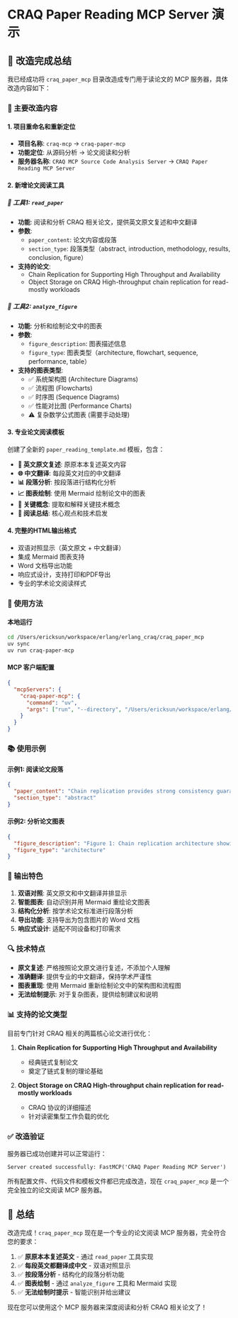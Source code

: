 # CRAQ Paper Reading MCP Server 演示

## 🎯 改造完成总结

我已经成功将 `craq_paper_mcp` 目录改造成专门用于读论文的 MCP 服务器，具体改造内容如下：

### 📝 主要改造内容

#### 1. 项目重命名和重新定位
- **项目名称**: `craq-mcp` → `craq-paper-mcp`
- **功能定位**: 从源码分析 → 论文阅读和分析
- **服务器名称**: `CRAQ MCP Source Code Analysis Server` → `CRAQ Paper Reading MCP Server`

#### 2. 新增论文阅读工具

##### 🔧 工具1: `read_paper`
- **功能**: 阅读和分析 CRAQ 相关论文，提供英文原文复述和中文翻译
- **参数**:
  - `paper_content`: 论文内容或段落
  - `section_type`: 段落类型（abstract, introduction, methodology, results, conclusion, figure）
- **支持的论文**:
  - Chain Replication for Supporting High Throughput and Availability
  - Object Storage on CRAQ High-throughput chain replication for read-mostly workloads

##### 🔧 工具2: `analyze_figure`
- **功能**: 分析和绘制论文中的图表
- **参数**:
  - `figure_description`: 图表描述信息
  - `figure_type`: 图表类型（architecture, flowchart, sequence, performance, table）
- **支持的图表类型**:
  - ✅ 系统架构图 (Architecture Diagrams)
  - ✅ 流程图 (Flowcharts)
  - ✅ 时序图 (Sequence Diagrams)
  - ✅ 性能对比图 (Performance Charts)
  - ⚠️ 复杂数学公式图表 (需要手动处理)

#### 3. 专业论文阅读模板
创建了全新的 `paper_reading_template.md` 模板，包含：

- **📖 英文原文复述**: 原原本本复述英文内容
- **🌐 中文翻译**: 每段英文对应的中文翻译
- **📊 段落分析**: 按段落进行结构化分析
- **📈 图表绘制**: 使用 Mermaid 绘制论文中的图表
- **🎯 关键概念**: 提取和解释关键技术概念
- **📝 阅读总结**: 核心观点和技术启发

#### 4. 完整的HTML输出格式
- 双语对照显示（英文原文 + 中文翻译）
- 集成 Mermaid 图表支持
- Word 文档导出功能
- 响应式设计，支持打印和PDF导出
- 专业的学术论文阅读样式

### 🚀 使用方法

#### 本地运行
```bash
cd /Users/ericksun/workspace/erlang/erlang_craq/craq_paper_mcp
uv sync
uv run craq-paper-mcp
```

#### MCP 客户端配置
```json
{
  "mcpServers": {
    "craq-paper-mcp": {
      "command": "uv",
      "args": ["run", "--directory", "/Users/ericksun/workspace/erlang/erlang_craq/craq_paper_mcp", "craq-paper-mcp"]
    }
  }
}
```

### 📚 使用示例

#### 示例1: 阅读论文段落
```json
{
  "paper_content": "Chain replication provides strong consistency guarantees and has been shown to support large throughput when clients exhibit read-mostly workloads. However, the protocol's requirement that all operations be processed by a single primary replica can limit scalability.",
  "section_type": "abstract"
}
```

#### 示例2: 分析论文图表
```json
{
  "figure_description": "Figure 1: Chain replication architecture showing head, middle nodes, and tail",
  "figure_type": "architecture"
}
```

### 🎨 输出特色

1. **双语对照**: 英文原文和中文翻译并排显示
2. **智能图表**: 自动识别并用 Mermaid 重绘论文图表
3. **结构化分析**: 按学术论文标准进行段落分析
4. **导出功能**: 支持导出为包含图片的 Word 文档
5. **响应式设计**: 适配不同设备和打印需求

### 🔍 技术特点

- **原文复述**: 严格按照论文原文进行复述，不添加个人理解
- **准确翻译**: 提供专业的中文翻译，保持学术严谨性
- **图表重现**: 使用 Mermaid 重新绘制论文中的架构图和流程图
- **无法绘制提示**: 对于复杂图表，提供绘制建议和说明

### 📊 支持的论文类型

目前专门针对 CRAQ 相关的两篇核心论文进行优化：

1. **Chain Replication for Supporting High Throughput and Availability**
   - 经典链式复制论文
   - 奠定了链式复制的理论基础

2. **Object Storage on CRAQ High-throughput chain replication for read-mostly workloads**
   - CRAQ 协议的详细描述
   - 针对读密集型工作负载的优化

### ✅ 改造验证

服务器已成功创建并可以正常运行：
```
Server created successfully: FastMCP('CRAQ Paper Reading MCP Server')
```

所有配置文件、代码文件和模板文件都已完成改造，现在 `craq_paper_mcp` 是一个完全独立的论文阅读 MCP 服务器。

## 🎉 总结

改造完成！`craq_paper_mcp` 现在是一个专业的论文阅读 MCP 服务器，完全符合您的要求：

1. ✅ **原原本本复述英文** - 通过 `read_paper` 工具实现
2. ✅ **每段英文都翻译成中文** - 双语对照显示
3. ✅ **按段落分析** - 结构化的段落分析功能
4. ✅ **图表绘制** - 通过 `analyze_figure` 工具和 Mermaid 实现
5. ✅ **无法绘制时提示** - 智能识别并给出建议

现在您可以使用这个 MCP 服务器来深度阅读和分析 CRAQ 相关论文了！